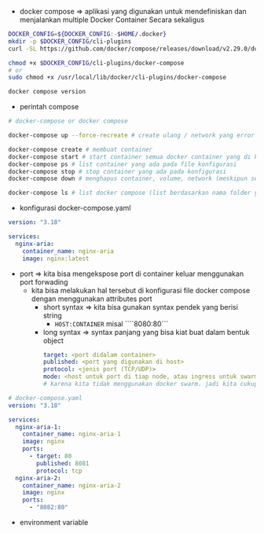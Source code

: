 - docker compose => aplikasi yang digunakan untuk mendefiniskan dan menjalankan multiple Docker Container Secara sekaligus
```bash
DOCKER_CONFIG=${DOCKER_CONFIG:-$HOME/.docker}
mkdir -p $DOCKER_CONFIG/cli-plugins
curl -SL https://github.com/docker/compose/releases/download/v2.29.0/docker-compose-linux-x86_64 -o $DOCKER_CONFIG/cli-plugins/docker-compose

chmod +x $DOCKER_CONFIG/cli-plugins/docker-compose
# or
sudo chmod +x /usr/local/lib/docker/cli-plugins/docker-compose

docker compose version
```

- perintah compose
```bash
# docker-compose or docker compose

docker-compose up --force-recreate # create ulang / network yang error

docker-compose create # membuat container
docker-compose start # start container semua docker container yang di konfigurasi
docker-compose ps # list container yang ada pada file konfigurasi
docker-compose stop # stop container yang ada pada konfigurasi
docker-compose down # menghapus container, volume, network (meskipun sedang container berjalan)

docker-compose ls # list docker compose (list berdasarkan nama folder yang berisi docker-compose.yaml yang sudah dibuat)
```

- konfigurasi docker-compose.yaml
```yaml
version: "3.18"

services:
  nginx-aria:
    container_name: nginx-aria
    image: nginx:latest
```

- port => kita bisa mengekspose port di container keluar menggunakan port forwading
    - kita bisa melakukan hal tersebut di konfigurasi file docker compose dengan menggunakan attributes port
        - short syntax => kita bisa gunakan syntax pendek yang berisi string 
            - ```HOST:CONTAINER``` misal ````8080:80```
        - long syntax => syntax panjang yang bisa kiat buat dalam bentuk object
            ```yaml
            target: <port didalam container>
            published: <port yang digunakan di host>
            protocol: <jenis port (TCP/UDP)>
            mode: <host untuk port di tiap node, atau ingress untuk swarm mode>
            # karena kita tidak menggunakan docker swarm. jadi kita cukup gunakan nilai host
            ```
```yaml
# docker-compose.yaml
version: "3.18"

services:
  nginx-aria-1:
    container_name: nginx-aria-1
    image: nginx
    ports:
      - target: 80
        published: 8081
        protocol: tcp
  nginx-aria-2:
    container_name: nginx-aria-2
    image: nginx
    ports:
      - "8082:80"
```

- environment variable
```yaml

```
